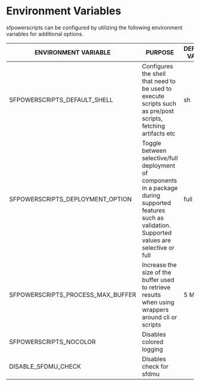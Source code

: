 # Environment Variables

sfpowerscripts can be configured by utilizing the following environment variables for additional options.

| ENVIRONMENT VARIABLE                 | PURPOSE                                                                                                                                                  | DEFAULT VALUE |
| ------------------------------------ | -------------------------------------------------------------------------------------------------------------------------------------------------------- | ------------- |
| SFPOWERSCRIPTS\_DEFAULT\_SHELL       | Configures the shell that need to be used to execute scripts such as pre/post scripts, fetching artifacts etc                                            | sh            |
| SFPOWERSCRIPTS\_DEPLOYMENT\_OPTION   | Toggle between selective/full deployment of components in a package during supported features such as validation. Supported values are selective or full | full          |
| SFPOWERSCRIPTS\_PROCESS\_MAX\_BUFFER | Increase the size of the buffer used to retrieve results when using wrappers around cli or scripts                                                       | 5 MB          |
| SFPOWERSCRIPTS\_NOCOLOR              | Disables colored logging                                                                                                                                 |               |
| DISABLE\_SFDMU\_CHECK                | Disables check for sfdmu                                                                                                                                 |               |

